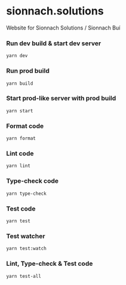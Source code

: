 # sionnach.solutions

Website for Sionnach Solutions / Sionnach Buí

### Run dev build & start dev server

`yarn dev`

### Run prod build

`yarn build`

### Start prod-like server with prod build

`yarn start`

### Format code

`yarn format`

### Lint code

`yarn lint`

### Type-check code

`yarn type-check`

### Test code

`yarn test`

### Test watcher

`yarn test:watch`

### Lint, Type-check & Test code

`yarn test-all`
